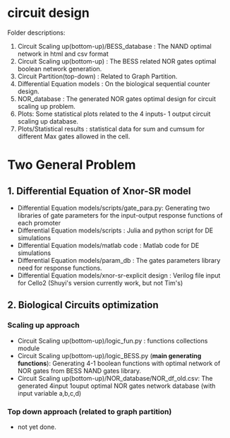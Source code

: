 # circuit design

Folder descriptions:
1. Circuit Scaling up(bottom-up)/BESS_database : The NAND optimal network in html and csv format
2. Circuit Scaling up(bottom-up) : The BESS related NOR gates optimal boolean network generation.
3. Circuit Partition(top-down) : Related to Graph Partition.
4. Differential Equation models : On the biological sequential counter design.
5. NOR_database : The generated NOR gates optimal design for circuit scaling up problem.
6. Plots: Some statistical plots related to the 4 inputs- 1 output circuit scaling up database.
7. Plots/Statistical results : statistical data for sum and cumsum for different Max gates allowed in the cell.

# Two General Problem
## 1. Differential Equation of Xnor-SR model

- Differential Equation models/scripts/gate_para.py: Generating two libraries of gate parameters for the input-output response functions of each promoter 
- Differential Equation models/scripts : Julia and python script for DE simulations
- Differential Equation models/matlab code : Matlab code for DE simulations
- Differential Equation models/param_db : The gates parameters library need for response functions.
- Differential Equation models/xnor-sr-explicit design : Verilog file input for Cello2 (Shuyi's version currently work, but not Tim's)
## 2. Biological Circuits optimization 
### Scaling up approach
- Circuit Scaling up(bottom-up)/logic_fun.py : functions collections module
- Circuit Scaling up(bottom-up)/logic_BESS.py (**main generating functions**): Generating 4-1 boolean functions with optimal network of NOR gates from BESS NAND gates library.
- Circuit Scaling up(bottom-up)/NOR_database/NOR_df_old.csv: The generated 4input 1ouput optimal NOR gates network database (with input variable a,b,c,d)

### Top down approach (related to graph partition)
- not yet done.